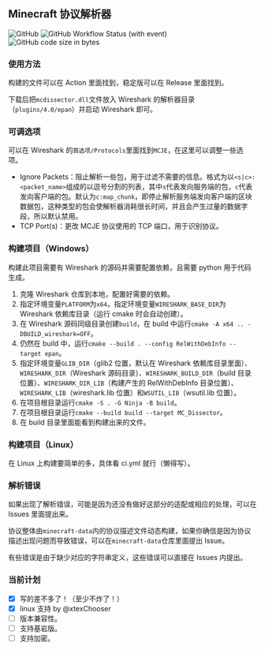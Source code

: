 ## Minecraft 协议解析器
![GitHub](https://img.shields.io/github/license/Nickid2018/MC_Dissector)
![GitHub Workflow Status (with event)](https://img.shields.io/github/actions/workflow/status/Nickid2018/MC_Dissector/ci.yml)
![GitHub code size in bytes](https://img.shields.io/github/languages/code-size/Nickid2018/MC_Dissector)

### 使用方法
构建的文件可以在 Action 里面找到，稳定版可以在 Release 里面找到。

下载后把`mcdissector.dll`文件放入 Wireshark 的解析器目录（`plugins/4.0/epan`）并启动 Wireshark 即可。

### 可调选项
可以在 Wireshark 的`首选项/Protocols`里面找到`MCJE`，在这里可以调整一些选项。
* Ignore Packets：阻止解析一些包，用于过滤不需要的信息。格式为以`<s|c>:<packet_name>`组成的以逗号分割的列表，其中`s`代表发向服务端的包，`c`代表发向客户端的包。默认为`c:map_chunk`，即停止解析服务端发向客户端的区块数据包，这种类型的包会使解析器消耗很长时间，并且会产生过量的数据字段，所以默认禁用。
* TCP Port(s)：更改 MCJE 协议使用的 TCP 端口，用于识别协议。

### 构建项目（Windows）
构建此项目需要有 Wireshark 的源码并需要配置依赖，且需要 python 用于代码生成。

1. 克隆 Wireshark 仓库到本地，配置好需要的依赖。
2. 指定环境变量`PLATFORM`为`x64`，指定环境变量`WIRESHARK_BASE_DIR`为 Wireshark 依赖库目录（运行 cmake 时会自动创建）。
3. 在 Wireshark 源码同级目录创建`build`，在 build 中运行`cmake -A x64 .. -DBUILD_wireshark=OFF`。
4. 仍然在 build 中，运行`cmake --build . --config RelWithDebInfo --target epan`。
5. 指定环境变量`GLIB_DIR`（glib2 位置，默认在 Wireshark 依赖库目录里面）、`WIRESHARK_DIR`（Wireshark 源码目录）、`WIRESHARK_BUILD_DIR`（build 目录位置）、`WIRESHARK_DIR_LIB`（构建产生的 RelWithDebInfo 目录位置）、`WIRESHARK_LIB`（wireshark.lib 位置）和`WSUTIL_LIB`（wsutil.lib 位置）。
6. 在项目根目录运行`cmake -S . -G Ninja -B build`。
7. 在项目根目录运行`cmake --build build --target MC_Dissector`。
8. 在 build 目录里面能看到构建出来的文件。

### 构建项目（Linux）
在 Linux 上构建要简单的多，具体看 ci.yml 就行（懒得写）。

### 解析错误
如果出现了解析错误，可能是因为还没有做好这部分的适配或相应的处理，可以在 Issues 里面提出来。

协议整体由`minecraft-data`内的协议描述文件动态构建，如果你确信是因为协议描述出现问题而导致错误，可以在`minecraft-data`仓库里面提出 Issue。

有些错误是由于缺少对应的字符串定义，这些错误可以直接在 Issues 内提出。

### 当前计划
- [x] 写的差不多了！（至少不炸了！）
- [x] linux 支持 by @xtexChooser
- [ ] 版本兼容性。
- [ ] 支持基岩版。
- [ ] 支持加密。